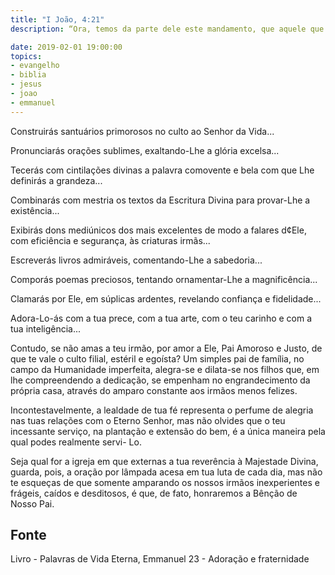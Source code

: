 ```yaml
---
title: "I João, 4:21"
description: “Ora, temos da parte dele este mandamento, que aquele que ama a Deus, ame também a seu irmão.” – João.

date: 2019-02-01 19:00:00
topics: 
- evangelho
- biblia
- jesus
- joao
- emmanuel
---
```


Construirás santuários primorosos no culto ao Senhor da Vida...

Pronunciarás orações sublimes, exaltando-Lhe a glória excelsa...

Tecerás com cintilações divinas a palavra comovente e bela com que Lhe definirás a
grandeza...

Combinarás com mestria os textos da Escritura Divina para provar-Lhe a existência...

Exibirás dons mediúnicos dos mais excelentes de modo a falares d¢Ele, com eficiência e
segurança, às criaturas irmãs...

Escreverás livros admiráveis, comentando-Lhe a sabedoria...

Comporás poemas preciosos, tentando ornamentar-Lhe a magnificência...

Clamarás por Ele, em súplicas ardentes, revelando confiança e fidelidade...

Adora-Lo-ás com a tua prece, com a tua arte, com o teu carinho e com a tua inteligência...

Contudo, se não amas a teu irmão, por amor a Ele, Pai Amoroso e Justo, de que te vale o
culto filial, estéril e egoísta?
Um simples pai de família, no campo da Humanidade imperfeita, alegra-se e dilata-se nos
filhos que, em lhe compreendendo a dedicação, se empenham no engrandecimento da
própria casa, através do amparo constante aos irmãos menos felizes.

Incontestavelmente, a lealdade de tua fé representa o perfume de alegria nas tuas
relações com o Eterno Senhor, mas não olvides que o teu incessante serviço, na
plantação e extensão do bem, é a única maneira pela qual podes realmente servi- Lo.

Seja qual for a igreja em que externas a tua reverência à Majestade Divina, guarda, pois,
a oração por lâmpada acesa em tua luta de cada dia, mas não te esqueças de que
somente amparando os nossos irmãos inexperientes e frágeis, caídos e desditosos, é
que, de fato, honraremos a Bênção de Nosso Pai.



## Fonte
Livro - Palavras de Vida Eterna, Emmanuel
23 - Adoração e fraternidade
